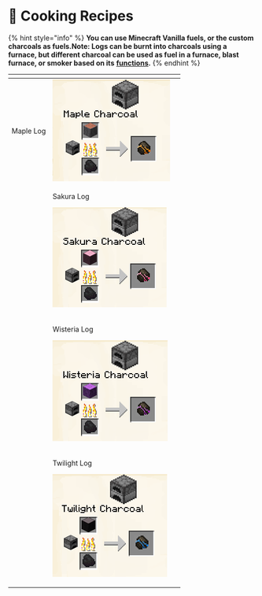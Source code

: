 # 📕 Cooking Recipes

{% hint style="info" %}
**You can use Minecraft Vanilla fuels, or the custom charcoals as fuels.Note: Logs can be burnt into charcoals using a furnace, but different charcoal can be used as fuel in a furnace, blast furnace, or smoker based on its** [**functions**](https://www.cubivalcraft.xyz/wiki/charcoalfunctions/)**.**
{% endhint %}

<table data-view="cards"><thead><tr><th></th><th></th><th></th></tr></thead><tbody><tr><td><p></p><p>Maple Log</p></td><td><img src="../../.gitbook/assets/image (12) (1) (1) (1).png" alt="" data-size="original"></td><td></td></tr><tr><td></td><td><p>Sakura Log</p><p><img src="../../.gitbook/assets/image (121) (1).png" alt="" data-size="original"></p></td><td></td></tr><tr><td></td><td><p>Wisteria Log</p><p><img src="../../.gitbook/assets/image (146) (1).png" alt="" data-size="original"></p></td><td></td></tr><tr><td></td><td><p>Twilight Log</p><p><img src="../../.gitbook/assets/image (41).png" alt="" data-size="original"></p></td><td></td></tr></tbody></table>
